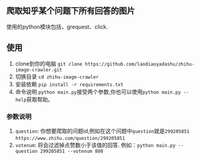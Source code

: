 ## 爬取知乎某个问题下所有回答的图片
使用的python模块包括，grequest、click.

## 使用

1. clone到你的电脑 `git clone https://github.com/laodiaoyadashu/zhihu-image-crawler.git`
2. 切换目录 `cd zhihu-image-crawler`
3. 安装依赖 `pip install -r requirements.txt`
4. 命令说明 `python main.py`接受两个参数,你也可以使用`python main.py --help`获取帮助。
### 参数说明
1. `question`: 你想要爬取的问题id,例如在这个问题中`question`就是`299205851` `https://www.zhihu.com/question/299205851`
2. `votenum`: 将会过滤掉点赞数小于该值的回答.
	例如：`python main.py --question 299205851 --votenum 800`
